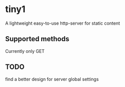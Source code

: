 # tiny1
A lightweight easy-to-use http-server for static content

## Supported methods
Currently only GET

## TODO 
find a better design for server global settings





